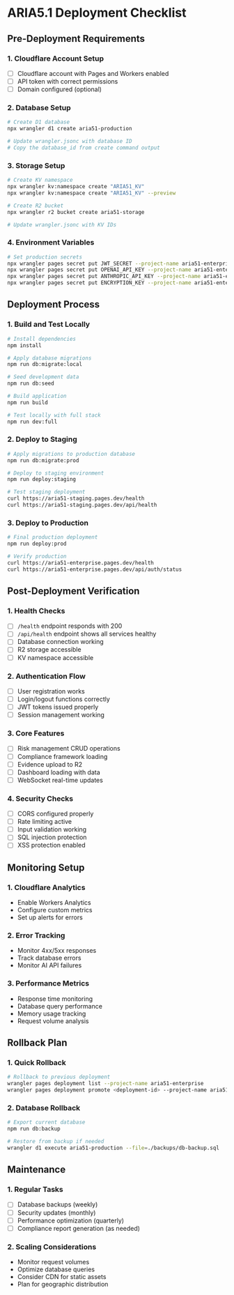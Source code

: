 # ARIA5.1 Deployment Checklist

## Pre-Deployment Requirements

### 1. Cloudflare Account Setup
- [ ] Cloudflare account with Pages and Workers enabled
- [ ] API token with correct permissions
- [ ] Domain configured (optional)

### 2. Database Setup
```bash
# Create D1 database
npx wrangler d1 create aria51-production

# Update wrangler.jsonc with database ID
# Copy the database_id from create command output
```

### 3. Storage Setup
```bash
# Create KV namespace
npx wrangler kv:namespace create "ARIA51_KV"
npx wrangler kv:namespace create "ARIA51_KV" --preview

# Create R2 bucket
npx wrangler r2 bucket create aria51-storage

# Update wrangler.jsonc with KV IDs
```

### 4. Environment Variables
```bash
# Set production secrets
npx wrangler pages secret put JWT_SECRET --project-name aria51-enterprise
npx wrangler pages secret put OPENAI_API_KEY --project-name aria51-enterprise
npx wrangler pages secret put ANTHROPIC_API_KEY --project-name aria51-enterprise
npx wrangler pages secret put ENCRYPTION_KEY --project-name aria51-enterprise
```

## Deployment Process

### 1. Build and Test Locally
```bash
# Install dependencies
npm install

# Apply database migrations
npm run db:migrate:local

# Seed development data
npm run db:seed

# Build application
npm run build

# Test locally with full stack
npm run dev:full
```

### 2. Deploy to Staging
```bash
# Apply migrations to production database
npm run db:migrate:prod

# Deploy to staging environment
npm run deploy:staging

# Test staging deployment
curl https://aria51-staging.pages.dev/health
curl https://aria51-staging.pages.dev/api/health
```

### 3. Deploy to Production
```bash
# Final production deployment
npm run deploy:prod

# Verify production
curl https://aria51-enterprise.pages.dev/health
curl https://aria51-enterprise.pages.dev/api/auth/status
```

## Post-Deployment Verification

### 1. Health Checks
- [ ] `/health` endpoint responds with 200
- [ ] `/api/health` endpoint shows all services healthy
- [ ] Database connection working
- [ ] R2 storage accessible
- [ ] KV namespace accessible

### 2. Authentication Flow
- [ ] User registration works
- [ ] Login/logout functions correctly
- [ ] JWT tokens issued properly
- [ ] Session management working

### 3. Core Features
- [ ] Risk management CRUD operations
- [ ] Compliance framework loading
- [ ] Evidence upload to R2
- [ ] Dashboard loading with data
- [ ] WebSocket real-time updates

### 4. Security Checks
- [ ] CORS configured properly
- [ ] Rate limiting active
- [ ] Input validation working
- [ ] SQL injection protection
- [ ] XSS protection enabled

## Monitoring Setup

### 1. Cloudflare Analytics
- Enable Workers Analytics
- Configure custom metrics
- Set up alerts for errors

### 2. Error Tracking
- Monitor 4xx/5xx responses
- Track database errors
- Monitor AI API failures

### 3. Performance Metrics
- Response time monitoring
- Database query performance
- Memory usage tracking
- Request volume analysis

## Rollback Plan

### 1. Quick Rollback
```bash
# Rollback to previous deployment
wrangler pages deployment list --project-name aria51-enterprise
wrangler pages deployment promote <deployment-id> --project-name aria51-enterprise
```

### 2. Database Rollback
```bash
# Export current database
npm run db:backup

# Restore from backup if needed
wrangler d1 execute aria51-production --file=./backups/db-backup.sql
```

## Maintenance

### 1. Regular Tasks
- [ ] Database backups (weekly)
- [ ] Security updates (monthly)  
- [ ] Performance optimization (quarterly)
- [ ] Compliance report generation (as needed)

### 2. Scaling Considerations
- Monitor request volumes
- Optimize database queries
- Consider CDN for static assets
- Plan for geographic distribution